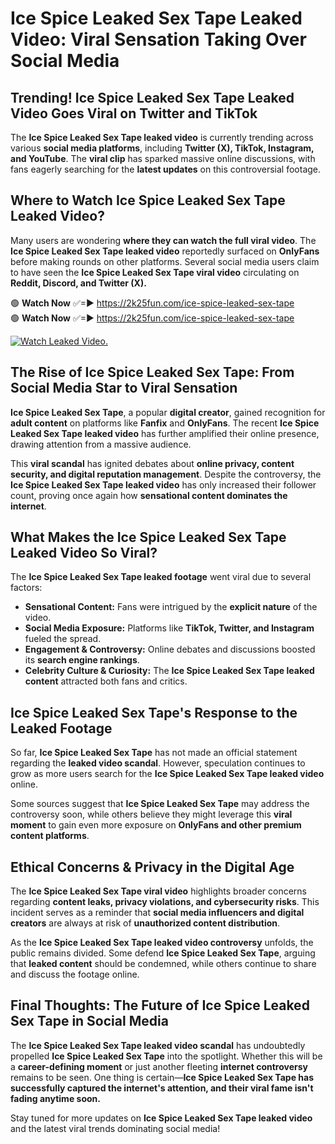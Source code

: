 # Ice Spice Leaked Sex Tape Leaked Video: Viral Sensation Taking Over Social Media

## **Trending! Ice Spice Leaked Sex Tape Leaked Video Goes Viral on Twitter and TikTok**
The **Ice Spice Leaked Sex Tape leaked video** is currently trending across various **social media platforms**, including **Twitter (X), TikTok, Instagram, and YouTube**. The **viral clip** has sparked massive online discussions, with fans eagerly searching for the **latest updates** on this controversial footage.

## **Where to Watch Ice Spice Leaked Sex Tape Leaked Video?**
Many users are wondering **where they can watch the full viral video**. The **Ice Spice Leaked Sex Tape leaked video** reportedly surfaced on **OnlyFans** before making rounds on other platforms. Several social media users claim to have seen the **Ice Spice Leaked Sex Tape viral video** circulating on **Reddit, Discord, and Twitter (X).**

🟢 **Watch Now** ✅=► https://2k25fun.com/ice-spice-leaked-sex-tape  
🟢 **Watch Now** ✅=► https://2k25fun.com/ice-spice-leaked-sex-tape  

[![Watch Leaked Video.](https://miro.medium.com/v2/resize:fit:828/format:webp/1*cilzJN44JGOrTw9NJCrNHA.gif "Watch Leaked Video")](https://2k25fun.com/ice-spice-leaked-sex-tape)

## **The Rise of Ice Spice Leaked Sex Tape: From Social Media Star to Viral Sensation**
**Ice Spice Leaked Sex Tape**, a popular **digital creator**, gained recognition for **adult content** on platforms like **Fanfix** and **OnlyFans**. The recent **Ice Spice Leaked Sex Tape leaked video** has further amplified their online presence, drawing attention from a massive audience.

This **viral scandal** has ignited debates about **online privacy, content security, and digital reputation management**. Despite the controversy, the **Ice Spice Leaked Sex Tape leaked video** has only increased their follower count, proving once again how **sensational content dominates the internet**.

## **What Makes the Ice Spice Leaked Sex Tape Leaked Video So Viral?**
The **Ice Spice Leaked Sex Tape leaked footage** went viral due to several factors:
- **Sensational Content:** Fans were intrigued by the **explicit nature** of the video.
- **Social Media Exposure:** Platforms like **TikTok, Twitter, and Instagram** fueled the spread.
- **Engagement & Controversy:** Online debates and discussions boosted its **search engine rankings**.
- **Celebrity Culture & Curiosity:** The **Ice Spice Leaked Sex Tape leaked content** attracted both fans and critics.

## **Ice Spice Leaked Sex Tape's Response to the Leaked Footage**
So far, **Ice Spice Leaked Sex Tape** has not made an official statement regarding the **leaked video scandal**. However, speculation continues to grow as more users search for the **Ice Spice Leaked Sex Tape leaked video** online.

Some sources suggest that **Ice Spice Leaked Sex Tape** may address the controversy soon, while others believe they might leverage this **viral moment** to gain even more exposure on **OnlyFans and other premium content platforms**.

## **Ethical Concerns & Privacy in the Digital Age**
The **Ice Spice Leaked Sex Tape viral video** highlights broader concerns regarding **content leaks, privacy violations, and cybersecurity risks**. This incident serves as a reminder that **social media influencers and digital creators** are always at risk of **unauthorized content distribution**.

As the **Ice Spice Leaked Sex Tape leaked video controversy** unfolds, the public remains divided. Some defend **Ice Spice Leaked Sex Tape**, arguing that **leaked content** should be condemned, while others continue to share and discuss the footage online.

## **Final Thoughts: The Future of Ice Spice Leaked Sex Tape in Social Media**
The **Ice Spice Leaked Sex Tape leaked video scandal** has undoubtedly propelled **Ice Spice Leaked Sex Tape** into the spotlight. Whether this will be a **career-defining moment** or just another fleeting **internet controversy** remains to be seen. One thing is certain—**Ice Spice Leaked Sex Tape has successfully captured the internet's attention, and their viral fame isn't fading anytime soon.**

Stay tuned for more updates on **Ice Spice Leaked Sex Tape leaked video** and the latest viral trends dominating social media!